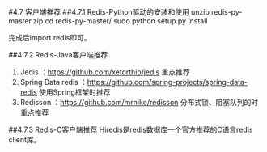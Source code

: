 #4.7	客户端推荐
##4.7.1 Redis-Python驱动的安装和使用
	unzip redis-py-master.zip 
	cd redis-py-master/
	sudo python setup.py install

完成后import redis即可。


      
##4.7.2 Redis-Java客户端推荐

1.	Jedis ：https://github.com/xetorthio/jedis  重点推荐
2.	Spring Data redis ：https://github.com/spring-projects/spring-data-redis  使用Spring框架时推荐
3.	Redisson ：https://github.com/mrniko/redisson 分布式锁、阻塞队列的时重点推荐


##4.7.3	Redis-C客户端推荐
Hiredis是redis数据库一个官方推荐的C语言redis client库。
